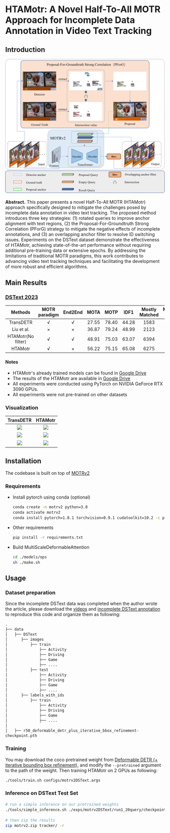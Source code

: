 # HTAMotr: A Novel Half-To-All MOTR Approach for Incomplete Data Annotation in Video Text Tracking
## Introduction

![Overview](https://github.com/Paige-Norton/HTAMotr/blob/main/doc/network.png)

**Abstract.** This paper presents a novel Half-To-All MOTR (HTAMotr) approach specifically designed to mitigate the challenges posed by incomplete data annotation in video text tracking.  The proposed method introduces three key strategies: (1) rotated queries to improve anchor alignment with text regions, (2) the Proposal-For-Groundtruth Strong Correlation (PForG) strategy to mitigate the negative effects of incomplete annotations, and (3) an overlapping anchor filter to resolve ID switching issues.  Experiments on the DSText dataset demonstrate the effectiveness of HTAMotr, achieving state-of-the-art performance without requiring additional pre-training data or extensive epochs.  By addressing the limitations of traditional MOTR paradigms, this work contributes to advancing video text tracking techniques and facilitating the development of more robust and efficient algorithms.

## Main Results

### [DSText 2023](https://rrc.cvc.uab.es/?ch=22&com=evaluation&task=1)

Methods | MOTR paradigm | End2End | MOTA | MOTP | IDF1 | Mostly Matched |	Mostly Lost
:---:|:---:|:---:|:---:|:---:|:---:|:---:|:---:
TransDETR 			| √ | √ |  27.55 | 78.40 | 44.28 | 1583 | 9891
Liu et al.		 	| × | × |  36.87 | 79.24 | 48.99 | 2123 | 6829
HTAMotr(No filter) 	| √ | √ |  48.91 | 75.03 | 63.07 | 6394 | 2295
HTAMotr 			| √ | × |  56.22 | 75.15 | 65.08 | 6275 | 2361


#### Notes
- HTAMotr's  already trained models can be found in [Google Drive](https://drive.google.com/file/d/1FF8oRNjPEOksBmi9kihReRdDt08S-IlW/view?usp=drive_link)
- The results of the HTAMotr are available in [Google Drive](https://drive.google.com/file/d/11qqjjezKhv3rr1B3ROcdZTutg5JkggHc/view?usp=drive_link)
- All experiments were conducted using PyTorch on NVIDIA GeForce RTX 3090 GPUs.
- All experiments were not pre-trained on other datasets
### Visualization

<!-- |OC-SORT|MOTRv2| -->
|TransDETR|HTAMotr|
|:-:|:-:|
|![](https://github.com/Paige-Norton/HTAMotr/blob/main/doc/TransDETR_Video_156_5_6.gif)|![](https://github.com/Paige-Norton/HTAMotr/blob/main/doc/HTAMotr_Video_156_5_6.gif)|
|![](https://github.com/Paige-Norton/HTAMotr/blob/main/doc/TransDETR_Video_214_1_4.gif)|![](https://github.com/Paige-Norton/HTAMotr/blob/main/doc/HTAMotr_Video_214_1_4.gif)|
|![](https://github.com/Paige-Norton/HTAMotr/blob/main/doc/TransDETR_Video_220_2_0.gif)|![](https://github.com/Paige-Norton/HTAMotr/blob/main/doc/HTAMotr_Video_220_2_0.gif)|


## Installation

The codebase is built on top of [MOTRv2](https://github.com/megvii-research/MOTRv2)

### Requirements

* Install pytorch using conda (optional)

    ```bash
    conda create -n motrv2 python=3.8
    conda activate motrv2
    conda install pytorch=1.8.1 torchvision=0.9.1 cudatoolkit=10.2 -c pytorch
    ```

* Other requirements
    ```bash
    pip install -r requirements.txt
    ```

* Build MultiScaleDeformableAttention
    ```bash
    cd ./models/ops
    sh ./make.sh
    ```

## Usage
### Dataset preparation
Since the incomplete DSText data was completed when the author wrote the article, please download the [videos](https://rrc.cvc.uab.es/?ch=22&com=downloads) and [incomplete DSText annotation](https://drive.google.com/file/d/1TuQEC7f4d6lS36Z9Y2MJT9Idr-T1Xusp/view?usp=drive_link) to reproduce this code and organize them as following:

```
.
├── data
│	├── DSText
│	   ├── images
│	       ├── train
│	           ├── Activity
│	           ├── Driving
│	           ├── Game
│	           ├── ....
│	       ├── test
│	           ├── Activity
│	           ├── Driving
│	           ├── Game
│	           ├── ....
│	   ├── labels_with_ids
│	       ├── train
│	           ├── Activity
│	           ├── Driving
│	           ├── Game
│	           ├── ....
│
│	├── r50_deformable_detr_plus_iterative_bbox_refinement-checkpoint.pth
```

### Training

You may download the coco pretrained weight from [Deformable DETR (+ iterative bounding box refinement)](https://github.com/fundamentalvision/Deformable-DETR#:~:text=config%0Alog-,model,-%2B%2B%20two%2Dstage%20Deformable), and modify the `--pretrained` argument to the path of the weight. Then training HTAMotr on 2 GPUs as following:

```bash 
./tools/train.sh configs/motrv2DSText.args
```

### Inference on DSText Test Set

```bash
# run a simple inference on our pretrained weights
./tools/simple_inference.sh ./exps/motrv2DSText/run1_20query/checkpoint0006.pth

# then zip the results
zip motrv2.zip tracker/ -r
```

